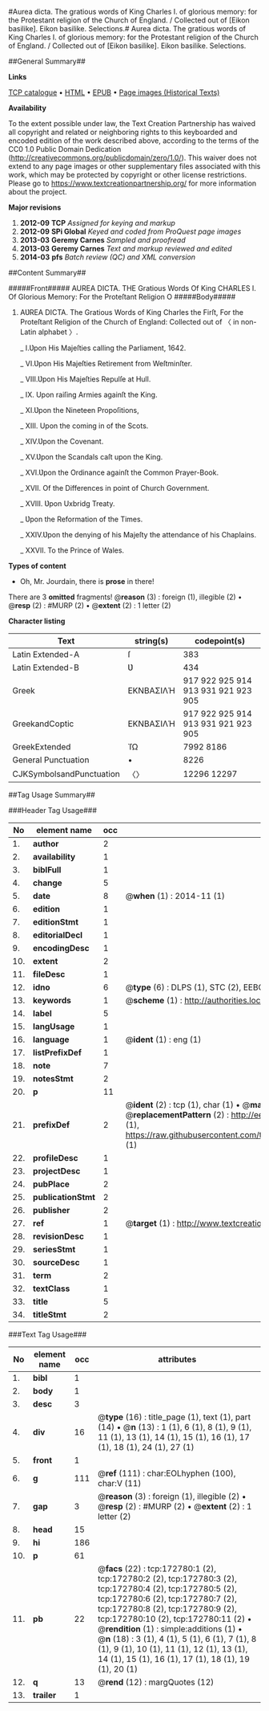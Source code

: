 #Aurea dicta. The gratious words of King Charles I. of glorious memory: for the Protestant religion of the Church of England. /  Collected out of [Eikon basilike]. Eikon basilike. Selections.#
Aurea dicta. The gratious words of King Charles I. of glorious memory: for the Protestant religion of the Church of England. /  Collected out of [Eikon basilike].
Eikon basilike. Selections.

##General Summary##

**Links**

[TCP catalogue](http://www.ota.ox.ac.uk/tcp/)  • 
[HTML](http://tei.it.ox.ac.uk/tcp/Texts-HTML/free/A78/A78664.html)  • 
[EPUB](http://tei.it.ox.ac.uk/tcp/Texts-EPUB/free/A78/A78664.epub) • 
[Page images (Historical Texts)](https://historicaltexts.jisc.ac.uk/eebo-47682821e)

**Availability**

To the extent possible under law, the Text Creation Partnership has waived all copyright and related or neighboring rights to this keyboarded and encoded edition of the work described above, according to the terms of the CC0 1.0 Public Domain Dedication (http://creativecommons.org/publicdomain/zero/1.0/). This waiver does not extend to any page images or other supplementary files associated with this work, which may be protected by copyright or other license restrictions. Please go to https://www.textcreationpartnership.org/ for more information about the project.

**Major revisions**

1. __2012-09__ __TCP__ *Assigned for keying and markup*
1. __2012-09__ __SPi Global__ *Keyed and coded from ProQuest page images*
1. __2013-03__ __Geremy Carnes__ *Sampled and proofread*
1. __2013-03__ __Geremy Carnes__ *Text and markup reviewed and edited*
1. __2014-03__ __pfs__ *Batch review (QC) and XML conversion*

##Content Summary##

#####Front#####
AUREA DICTA. THE Gratious Words Of King CHARLES I. Of Glorious Memory: For the Proteſtant Religion O
#####Body#####

1. AƲREA DICTA. The Gratious Words of King Charles the Firſt, For the Proteſtant Religion of the Church of England: Collected out of 〈 in non-Latin alphabet 〉.

    _ I.Ʋpon His Majeſties calling the Parliament, 1642.

    _ VI.Ʋpon His Majeſties Retirement from Weſtminſter.

    _ VIII.Ʋpon His Majeſties Repulſe at Hull.

    _ IX. Upon raiſing Armies againſt the King.

    _ XI.Ʋpon the Nineteen Propoſitions,

    _ XIII. Upon the coming in of the Scots.

    _ XIV.Ʋpon the Covenant.

    _ XV.Ʋpon the Scandals caſt upon the King.

    _ XVI.Ʋpon the Ordinance againſt the Common Prayer-Book.

    _ XVII. Of the Differences in point of Church Government.

    _ XVIII. Ʋpon Uxbridg Treaty.

    _ Ʋpon the Reformation of the Times.

    _ XXIV.Ʋpon the denying of his Majeſty the attendance of his Chaplains.

    _ XXVII. To the Prince of Wales.

**Types of content**

  * Oh, Mr. Jourdain, there is **prose** in there!

There are 3 **omitted** fragments! 
 @__reason__ (3) : foreign (1), illegible (2)  •  @__resp__ (2) : #MURP (2)  •  @__extent__ (2) : 1 letter (2)

**Character listing**


|Text|string(s)|codepoint(s)|
|---|---|---|
|Latin Extended-A|ſ|383|
|Latin Extended-B|Ʋ|434|
|Greek|ΕΚΝΒΑΣΙΛΉ|917 922 925 914 913 931 921 923 905|
|GreekandCoptic|ΕΚΝΒΑΣΙΛΉ|917 922 925 914 913 931 921 923 905|
|GreekExtended|ἸῺ|7992 8186|
|General Punctuation|•|8226|
|CJKSymbolsandPunctuation|〈〉|12296 12297|

##Tag Usage Summary##

###Header Tag Usage###

|No|element name|occ|attributes|
|---|---|---|---|
|1.|__author__|2||
|2.|__availability__|1||
|3.|__biblFull__|1||
|4.|__change__|5||
|5.|__date__|8| @__when__ (1) : 2014-11 (1)|
|6.|__edition__|1||
|7.|__editionStmt__|1||
|8.|__editorialDecl__|1||
|9.|__encodingDesc__|1||
|10.|__extent__|2||
|11.|__fileDesc__|1||
|12.|__idno__|6| @__type__ (6) : DLPS (1), STC (2), EEBO-CITATION (1), OCLC (1), VID (1)|
|13.|__keywords__|1| @__scheme__ (1) : http://authorities.loc.gov/ (1)|
|14.|__label__|5||
|15.|__langUsage__|1||
|16.|__language__|1| @__ident__ (1) : eng (1)|
|17.|__listPrefixDef__|1||
|18.|__note__|7||
|19.|__notesStmt__|2||
|20.|__p__|11||
|21.|__prefixDef__|2| @__ident__ (2) : tcp (1), char (1)  •  @__matchPattern__ (2) : ([0-9\-]+):([0-9IVX]+) (1), (.+) (1)  •  @__replacementPattern__ (2) : http://eebo.chadwyck.com/downloadtiff?vid=$1&page=$2 (1), https://raw.githubusercontent.com/textcreationpartnership/Texts/master/tcpchars.xml#$1 (1)|
|22.|__profileDesc__|1||
|23.|__projectDesc__|1||
|24.|__pubPlace__|2||
|25.|__publicationStmt__|2||
|26.|__publisher__|2||
|27.|__ref__|1| @__target__ (1) : http://www.textcreationpartnership.org/docs/. (1)|
|28.|__revisionDesc__|1||
|29.|__seriesStmt__|1||
|30.|__sourceDesc__|1||
|31.|__term__|2||
|32.|__textClass__|1||
|33.|__title__|5||
|34.|__titleStmt__|2||


###Text Tag Usage###

|No|element name|occ|attributes|
|---|---|---|---|
|1.|__bibl__|1||
|2.|__body__|1||
|3.|__desc__|3||
|4.|__div__|16| @__type__ (16) : title_page (1), text (1), part (14)  •  @__n__ (13) : 1 (1), 6 (1), 8 (1), 9 (1), 11 (1), 13 (1), 14 (1), 15 (1), 16 (1), 17 (1), 18 (1), 24 (1), 27 (1)|
|5.|__front__|1||
|6.|__g__|111| @__ref__ (111) : char:EOLhyphen (100), char:V (11)|
|7.|__gap__|3| @__reason__ (3) : foreign (1), illegible (2)  •  @__resp__ (2) : #MURP (2)  •  @__extent__ (2) : 1 letter (2)|
|8.|__head__|15||
|9.|__hi__|186||
|10.|__p__|61||
|11.|__pb__|22| @__facs__ (22) : tcp:172780:1 (2), tcp:172780:2 (2), tcp:172780:3 (2), tcp:172780:4 (2), tcp:172780:5 (2), tcp:172780:6 (2), tcp:172780:7 (2), tcp:172780:8 (2), tcp:172780:9 (2), tcp:172780:10 (2), tcp:172780:11 (2)  •  @__rendition__ (1) : simple:additions (1)  •  @__n__ (18) : 3 (1), 4 (1), 5 (1), 6 (1), 7 (1), 8 (1), 9 (1), 10 (1), 11 (1), 12 (1), 13 (1), 14 (1), 15 (1), 16 (1), 17 (1), 18 (1), 19 (1), 20 (1)|
|12.|__q__|13| @__rend__ (12) : margQuotes (12)|
|13.|__trailer__|1||
